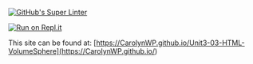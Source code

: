 [![GitHub's Super Linter](https://github.com/CarolynWP/Unit3-03-HTML-VolumeSphere/workflows/GitHub's%20Super%20Linter/badge.svg)](https://github.com/CarolynWP/Unit3-03-HTML-VolumeSphere/actions)



[![Run on Repl.it](https://repl.it/badge/github/CarolynWP/Unit3-03-HTML-VolumeSphere)](https://repl.it/github/CarolynWP/Unit3-03-HTML-VolumeSphere)



This site can be found at: [https://CarolynWP.github.io/Unit3-03-HTML-VolumeSphere](https://CarolynWP.github.io/<REPOSITORY>)
